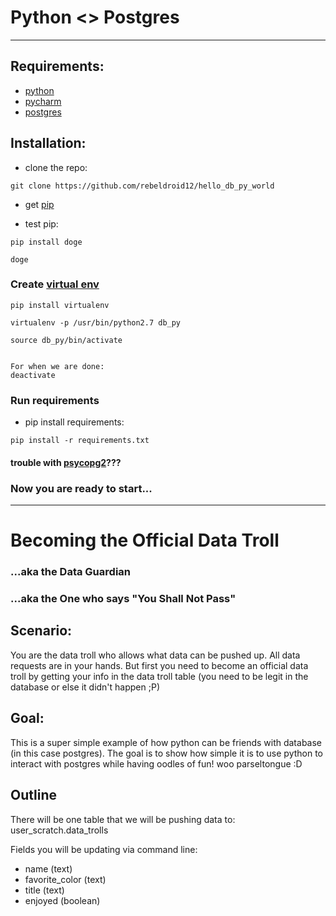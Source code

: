 # Python <> Postgres
---

## Requirements:

* [python](https://www.python.org/)
* [pycharm](https://www.jetbrains.com/pycharm/download/)
* [postgres](https://www.postgresql.org/)

## Installation:

* clone the repo:

```git clone https://github.com/rebeldroid12/hello_db_py_world```

* get [pip](https://pip.pypa.io/en/stable/installing/)

* test pip:

```
pip install doge

doge
```

### Create [virtual env](http://docs.python-guide.org/en/latest/dev/virtualenvs/)

```
pip install virtualenv

virtualenv -p /usr/bin/python2.7 db_py

source db_py/bin/activate


For when we are done:
deactivate

```

### Run requirements
* pip install requirements:

```pip install -r requirements.txt```


#### trouble with [psycopg2](http://initd.org/psycopg/docs/install.html#install-from-source)???

### Now you are ready to start...


***


# Becoming the Official Data Troll 
###  ...aka the Data Guardian 
###  ...aka the One who says "You Shall Not Pass"



## Scenario:

You are the data troll who allows what data can be pushed up.
All data requests are in your hands. But first you need to become an official data troll by getting your info in the data troll table (you need to be legit in the database or else it didn't happen ;P)

## Goal:

This is a super simple example of how python can be friends with database (in this case postgres). The goal is to show how simple it is to use python to interact with postgres while having oodles of fun! woo parseltongue :D

## Outline

There will be one table that we will be pushing data to: user_scratch.data_trolls

Fields you will be updating via command line:
* name (text)
* favorite_color (text)
* title (text)
* enjoyed (boolean)

